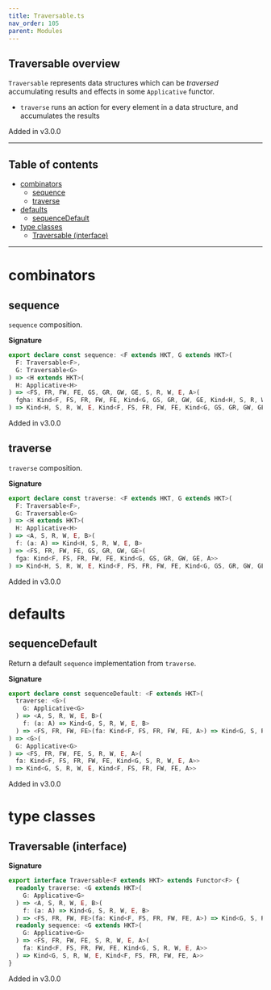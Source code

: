 ```yaml
---
title: Traversable.ts
nav_order: 105
parent: Modules
---
```


## Traversable overview

`Traversable` represents data structures which can be _traversed_ accumulating results and effects in some
`Applicative` functor.

- `traverse` runs an action for every element in a data structure, and accumulates the results

Added in v3.0.0

---

<h2 class="text-delta">Table of contents</h2>

- [combinators](#combinators)
  - [sequence](#sequence)
  - [traverse](#traverse)
- [defaults](#defaults)
  - [sequenceDefault](#sequencedefault)
- [type classes](#type-classes)
  - [Traversable (interface)](#traversable-interface)

---

# combinators

## sequence

`sequence` composition.

**Signature**

```ts
export declare const sequence: <F extends HKT, G extends HKT>(
  F: Traversable<F>,
  G: Traversable<G>
) => <H extends HKT>(
  H: Applicative<H>
) => <FS, FR, FW, FE, GS, GR, GW, GE, S, R, W, E, A>(
  fgha: Kind<F, FS, FR, FW, FE, Kind<G, GS, GR, GW, GE, Kind<H, S, R, W, E, A>>>
) => Kind<H, S, R, W, E, Kind<F, FS, FR, FW, FE, Kind<G, GS, GR, GW, GE, A>>>
```

Added in v3.0.0

## traverse

`traverse` composition.

**Signature**

```ts
export declare const traverse: <F extends HKT, G extends HKT>(
  F: Traversable<F>,
  G: Traversable<G>
) => <H extends HKT>(
  H: Applicative<H>
) => <A, S, R, W, E, B>(
  f: (a: A) => Kind<H, S, R, W, E, B>
) => <FS, FR, FW, FE, GS, GR, GW, GE>(
  fga: Kind<F, FS, FR, FW, FE, Kind<G, GS, GR, GW, GE, A>>
) => Kind<H, S, R, W, E, Kind<F, FS, FR, FW, FE, Kind<G, GS, GR, GW, GE, B>>>
```

Added in v3.0.0

# defaults

## sequenceDefault

Return a default `sequence` implementation from `traverse`.

**Signature**

```ts
export declare const sequenceDefault: <F extends HKT>(
  traverse: <G>(
    G: Applicative<G>
  ) => <A, S, R, W, E, B>(
    f: (a: A) => Kind<G, S, R, W, E, B>
  ) => <FS, FR, FW, FE>(fa: Kind<F, FS, FR, FW, FE, A>) => Kind<G, S, R, W, E, Kind<F, FS, FR, FW, FE, B>>
) => <G>(
  G: Applicative<G>
) => <FS, FR, FW, FE, S, R, W, E, A>(
  fa: Kind<F, FS, FR, FW, FE, Kind<G, S, R, W, E, A>>
) => Kind<G, S, R, W, E, Kind<F, FS, FR, FW, FE, A>>
```

Added in v3.0.0

# type classes

## Traversable (interface)

**Signature**

```ts
export interface Traversable<F extends HKT> extends Functor<F> {
  readonly traverse: <G extends HKT>(
    G: Applicative<G>
  ) => <A, S, R, W, E, B>(
    f: (a: A) => Kind<G, S, R, W, E, B>
  ) => <FS, FR, FW, FE>(fa: Kind<F, FS, FR, FW, FE, A>) => Kind<G, S, R, W, E, Kind<F, FS, FR, FW, FE, B>>
  readonly sequence: <G extends HKT>(
    G: Applicative<G>
  ) => <FS, FR, FW, FE, S, R, W, E, A>(
    fa: Kind<F, FS, FR, FW, FE, Kind<G, S, R, W, E, A>>
  ) => Kind<G, S, R, W, E, Kind<F, FS, FR, FW, FE, A>>
}
```

Added in v3.0.0
